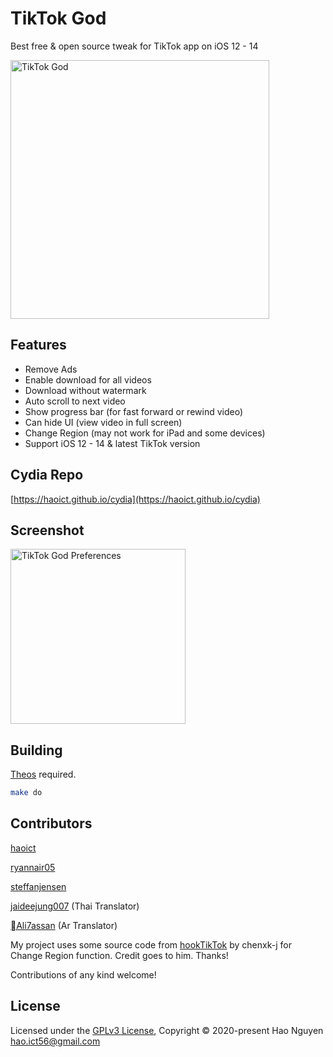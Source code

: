# TikTok God

Best free & open source tweak for TikTok app on iOS 12 - 14  

<img src="https://haoict.github.io/cydia/images/tiktokgodbanner.jpg" alt="TikTok God" width="414"/>

## Features
- Remove Ads
- Enable download for all videos
- Download without watermark
- Auto scroll to next video
- Show progress bar (for fast forward or rewind video)
- Can hide UI (view video in full screen)
- Change Region (may not work for iPad and some devices)
- Support iOS 12 - 14 & latest TikTok version

## Cydia Repo

[https://haoict.github.io/cydia](https://haoict.github.io/cydia)

## Screenshot

<img src="https://i.imgur.com/80ze9gA.png" alt="TikTok God Preferences" width="280"/>

## Building

[Theos](https://github.com/theos/theos) required.

```bash
make do
```

## Contributors

[haoict](https://github.com/haoict)

[ryannair05](https://github.com/ryannair05)

[steffanjensen](https://github.com/steffanjensen)

[jaideejung007](https://github.com/jaideejung007) (Thai Translator)

[Ali7assan](https://twitter.com/slfar01) (Ar Translator)

My project uses some source code from [hookTikTok](https://github.com/chenxk-j/hookTikTok/blob/master/hooktiktok/hooktiktok.xm#L23) by chenxk-j for Change Region function. Credit goes to him. Thanks!

Contributions of any kind welcome!

## License

Licensed under the [GPLv3 License](./LICENSE), Copyright © 2020-present Hao Nguyen <hao.ict56@gmail.com>
